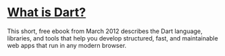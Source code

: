 # [What is Dart?](https://www.oreilly.com/library/view/what-is-dart/9781449333164)

This short, free ebook from March 2012 describes the Dart language, libraries, and tools that help you develop structured, fast, and maintainable web apps that run in any modern browser.


